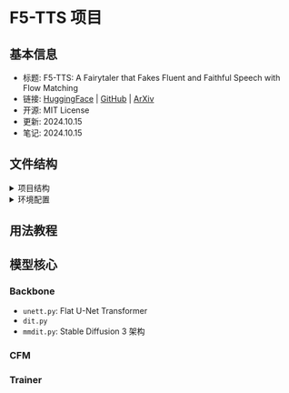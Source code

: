# F5-TTS 项目

## 基本信息

- 标题: F5-TTS: A Fairytaler that Fakes Fluent and Faithful Speech with Flow Matching
- 链接: [HuggingFace](https://huggingface.co/SWivid/F5-TTS) | [GitHub](https://github.com/SWivid/F5-TTS) | [ArXiv](https://arxiv.org/abs/2410.06885)
- 开源: MIT License
- 更新: 2024.10.15
- 笔记: 2024.10.15


## 文件结构

<details>
<summary>项目结构</summary>

- [x] ckpts/
  - [x] `README.md`
  - [x] E2TTS_Base/`model_1200000.pt` 1.35 GB (pt或safetensors格式)
  - [x] F5TTS_Base/`model_1200000.pt` 1.35 GB (pt或safetensors格式)
- [x] data/
  - [x] Emilia_ZH_EN_pinyin/`vocab.txt`
  - [x] `librispeech_pc_test_clean_cross_sentence.lst`
- [ ] model/
  - [ ] backbones/
    - [x] `README.md`
    - [ ] `dit.py`
    - [ ] `mmdit.py`
    - [ ] `unett.py`
  - [x] `__init__.py`: 引入三种 backbone, CFM 和 trainer
  - [ ] `cfm.py`
  - [ ] `dataset.py`
  - [ ] `ecapa_tdnn.py`
  - [ ] `modules.py`
  - [ ] `trainer.py`
  - [ ] `utils.py`
- [ ] scripts/
  - [ ] `count_max_epoch.py`
  - [ ] `count_params_gflops.py`
  - [ ] `eval_infer_batch.py`
  - [ ] `eval_infer_batch.sh`
  - [ ] `eval_librispeech_test_clean.py`
  - [ ] `eval_seedtts_testset.py`
  - [ ] `prepare_emilia.py`
  - [ ] `prepare_wenetspeech4tts.py`
- [x] tests/ref_audio/
  - [x] `test_en_1_ref_short.wav`
  - [x] `test_zh_1_ref_short.wav`
- [x] `.gitignore`
- [x] `LICENSE` -> MIT License
- [ ] `README.md`
- [ ] `gradio_app.py`
- [ ] `inference-cli.py`
- [ ] `inference-cli.toml`
- [x] `requirements.txt`
- [ ] `speech_edit.py`
- [ ] `train.py`

</details>

<details>
<summary>环境配置</summary>

- [ ] accelerate>=0.33.0
- [ ] cached_path
- [ ] click
- [ ] datasets
- [ ] einops>=0.8.0
- [ ] einx>=0.3.0
- [ ] ema_pytorch>=0.5.2
- [x] faster_whisper
- [x] funasr
- [ ] gradio
- [x] jieba
- [ ] jiwer
- [x] librosa
- [x] matplotlib
- [x] numpy==1.22.0<2.x
- [ ] pydub
- [ ] pypinyin
- [ ] safetensors
- [ ] soundfile
- [x] torch==2.3.0+cu118
- [x] torchaudio==2.3.0+cu118
- [x] torchdiffeq: Pytorch 框架下高精度的 ODE 求解器, 实现了自适应步长算法
- [x] tqdm>=4.65.0
- [ ] transformers
- [x] vocos 声码器
- [ ] wandb
- [ ] x_transformers>=1.31.14
- [ ] zhconv
- [ ] zhon

</details>

## 用法教程

## 模型核心

### Backbone

- `unett.py`: Flat U-Net Transformer
- `dit.py`
- `mmdit.py`: Stable Diffusion 3 架构

### CFM

### Trainer
